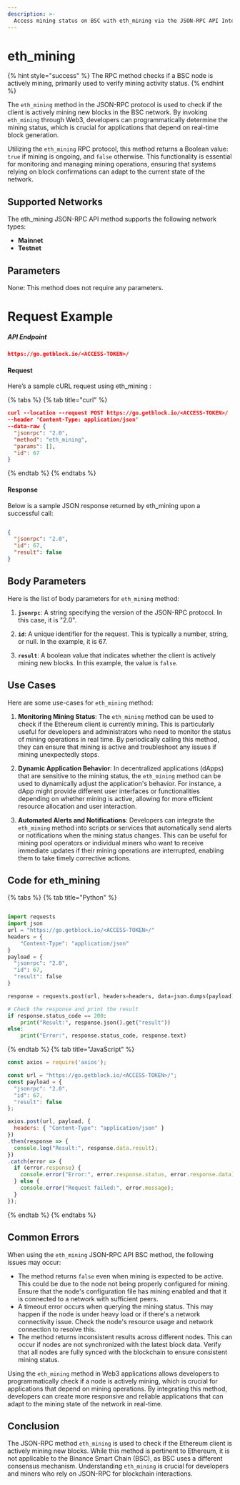 ```yaml
---
description: >-
  Access mining status on BSC with eth_mining via the JSON-RPC API Interface. Quickly check if mining is active and running smoothly.
---
```


# eth_mining

{% hint style="success" %}
The RPC method checks if a BSC node is actively mining, primarily used to verify mining activity status.&#x20;
{% endhint %}

The `eth_mining` method in the JSON-RPC protocol is used to check if the client is actively mining new blocks in the BSC network. By invoking `eth_mining` through Web3, developers can programmatically determine the mining status, which is crucial for applications that depend on real-time block generation.

Utilizing the `eth_mining` RPC protocol, this method returns a Boolean value: `true` if mining is ongoing, and `false` otherwise. This functionality is essential for monitoring and managing mining operations, ensuring that systems relying on block confirmations can adapt to the current state of the network.

## Supported Networks

The eth_mining JSON-RPC API method supports the following network types:
- **Mainnet**
- **Testnet**

## Parameters

None: This method does not require any parameters.

# Request Example

##### API Endpoint

```json
https://go.getblock.io/<ACCESS-TOKEN>/
```


#### Request

Here’s a sample cURL request using eth_mining :

{% tabs %}
{% tab title="curl" %}
```json
curl --location --request POST https://go.getblock.io/<ACCESS-TOKEN>/
--header 'Content-Type: application/json' 
--data-raw {
  "jsonrpc": "2.0",
  "method": "eth_mining",
  "params": [],
  "id": 67
}
```
{% endtab %}
{% endtabs %}

#### Response

Below is a sample JSON response returned by eth_mining upon a successful call:

```json

{
  "jsonrpc": "2.0",
  "id": 67,
  "result": false
}

```

## Body Parameters

Here is the list of body parameters for `eth_mining` method:

1. **`jsonrpc`**: A string specifying the version of the JSON-RPC protocol. In this case, it is "2.0".

2. **`id`**: A unique identifier for the request. This is typically a number, string, or null. In the example, it is 67.

3. **`result`**: A boolean value that indicates whether the client is actively mining new blocks. In this example, the value is `false`.

## Use Cases

Here are some use-cases for `eth_mining` method:

1. **Monitoring Mining Status**: The `eth_mining` method can be used to check if the Ethereum client is currently mining. This is particularly useful for developers and administrators who need to monitor the status of mining operations in real time. By periodically calling this method, they can ensure that mining is active and troubleshoot any issues if mining unexpectedly stops.

2. **Dynamic Application Behavior**: In decentralized applications (dApps) that are sensitive to the mining status, the `eth_mining` method can be used to dynamically adjust the application's behavior. For instance, a dApp might provide different user interfaces or functionalities depending on whether mining is active, allowing for more efficient resource allocation and user interaction.

3. **Automated Alerts and Notifications**: Developers can integrate the `eth_mining` method into scripts or services that automatically send alerts or notifications when the mining status changes. This can be useful for mining pool operators or individual miners who want to receive immediate updates if their mining operations are interrupted, enabling them to take timely corrective actions.

## Code for eth_mining

{% tabs %}
{% tab title="Python" %}
```python

import requests
import json
url = "https://go.getblock.io/<ACCESS-TOKEN>/"
headers = {
    "Content-Type": "application/json"
}
payload = {
  "jsonrpc": "2.0",
  "id": 67,
  "result": false
}

response = requests.post(url, headers=headers, data=json.dumps(payload))

# Check the response and print the result
if response.status_code == 200:
    print("Result:", response.json().get("result"))
else:
    print("Error:", response.status_code, response.text)

```
{% endtab %}
{% tab title="JavaScript" %}
```javascript
const axios = require('axios');

const url = "https://go.getblock.io/<ACCESS-TOKEN>/";
const payload = {
  "jsonrpc": "2.0",
  "id": 67,
  "result": false
};

axios.post(url, payload, {
  headers: { "Content-Type": "application/json" }
})
.then(response => {
  console.log("Result:", response.data.result);
})
.catch(error => {
  if (error.response) {
    console.error("Error:", error.response.status, error.response.data);
  } else {
    console.error("Request failed:", error.message);
  }
});
```
{% endtab %}
{% endtabs %}

## Common Errors

When using the `eth_mining` JSON-RPC API BSC method, the following issues may occur:
- The method returns `false` even when mining is expected to be active. This could be due to the node not being properly configured for mining. Ensure that the node's configuration file has mining enabled and that it is connected to a network with sufficient peers.
- A timeout error occurs when querying the mining status. This may happen if the node is under heavy load or if there's a network connectivity issue. Check the node's resource usage and network connection to resolve this.
- The method returns inconsistent results across different nodes. This can occur if nodes are not synchronized with the latest block data. Verify that all nodes are fully synced with the blockchain to ensure consistent mining status.

Using the `eth_mining` method in Web3 applications allows developers to programmatically check if a node is actively mining, which is crucial for applications that depend on mining operations. By integrating this method, developers can create more responsive and reliable applications that can adapt to the mining state of the network in real-time.

## Conclusion

The JSON-RPC method `eth_mining` is used to check if the Ethereum client is actively mining new blocks. While this method is pertinent to Ethereum, it is not applicable to the Binance Smart Chain (BSC), as BSC uses a different consensus mechanism. Understanding `eth_mining` is crucial for developers and miners who rely on JSON-RPC for blockchain interactions.
